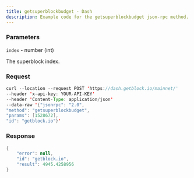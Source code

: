 ```yaml
---
title: getsuperblockbudget - Dash
description: Example code for the getsuperblockbudget json-rpc method. Сomplete guide on how to use getsuperblockbudget json-rpc in GetBlock.io Web3 documentation.
---
```


### Parameters


`index` - number (int)

The superblock index.

### Request

``` java
curl --location --request POST 'https://dash.getblock.io/mainnet/' 
--header 'x-api-key: YOUR-API-KEY' 
--header 'Content-Type: application/json' 
--data-raw '{"jsonrpc": "2.0",
"method": "getsuperblockbudget",
"params": [1528672],
"id": "getblock.io"}'
```

###  Response

``` java
{
    "error": null,
    "id": "getblock.io",
    "result": 4945.4258956
}
```

